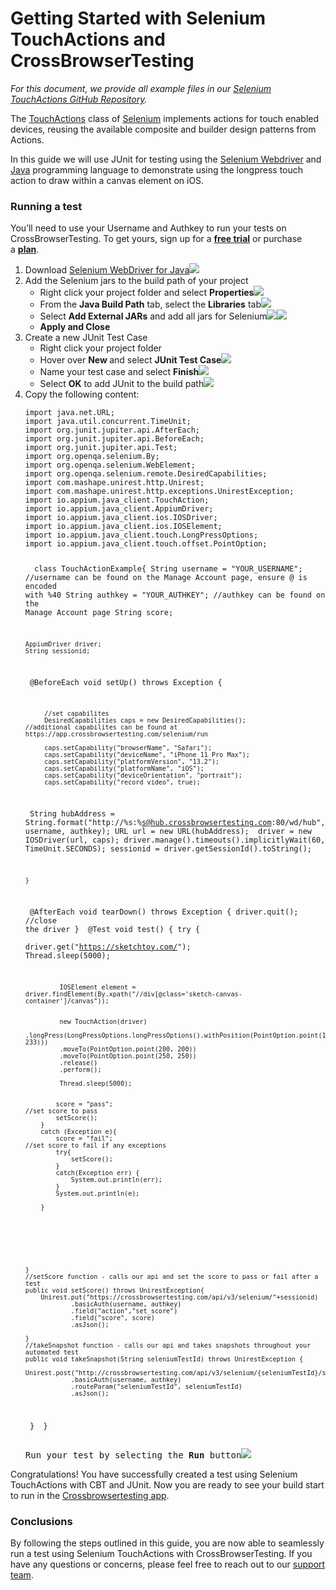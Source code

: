 <h1>Getting Started with Selenium TouchActions and CrossBrowserTesting</h1>
<p><em>For this document, we provide all example files in our <a href="https://github.com/crossbrowsertesting/selenium-touch_actions">Selenium TouchActions GitHub Repository</a>.</em></p>
<p>The <a href="https://www.selenium.dev/selenium/docs/api/java/org/openqa/selenium/interactions/touch/TouchActions.html">TouchActions</a> class of <a href="https://www.selenium.dev/">Selenium</a> implements actions for touch enabled devices, reusing the available composite and builder design patterns from Actions.</p>
<p>In this guide we will use JUnit for testing using the <a href="https://www.seleniumhq.org/">Selenium Webdriver</a> and <a href="https://www.java.com/en/">Java</a> programming language to demonstrate using the longpress touch action to draw within a canvas element on iOS.</p>
<h3>Running a test</h3>
<div class="blue-alert">You’ll need to use your Username and Authkey to run your tests on CrossBrowserTesting. To get yours, sign up for a <a href="https://crossbrowsertesting.com/freetrial"><b>free trial</b></a> or purchase a <a href="https://crossbrowsertesting.com/pricing"><b>plan</b></a>.</div>
<ol>
<li>Download <a href="https://docs.seleniumhq.org/download/">Selenium WebDriver for Java</a><img src="http://help.crossbrowsertesting.com/wp-content/uploads/2019/08/selenium_for_java.png" /></li>
<li>Add the Selenium jars to the build path of your project
<ul>
<li>Right click your project folder and select <strong>Properties</strong><img src="http://help.crossbrowsertesting.com/wp-content/uploads/2019/08/eclipse_properties_1.png" /></li>
<li>From the <strong>Java Build Path</strong> tab, select the <strong>Libraries</strong> tab<img src="http://help.crossbrowsertesting.com/wp-content/uploads/2019/08/eclipse_build_path.png" /></li>
<li>Select <strong>Add External JARs</strong> and add all jars for Selenium<img src="http://help.crossbrowsertesting.com/wp-content/uploads/2019/08/eclipse_add_jars.png" /><img src="http://help.crossbrowsertesting.com/wp-content/uploads/2019/08/eclipse_add_jars_1.png" /></li>
<li><strong>Apply and Close</strong></li>
</ul>
</li>
<li>Create a new JUnit Test Case
<ul>
<li>Right click your project folder</li>
<li>Hover over <strong>New </strong>and select <strong>JUnit Test Case</strong><img src="http://help.crossbrowsertesting.com/wp-content/uploads/2019/08/eclipse_junit_testcase.png" /></li>
<li>Name your test case and select <strong>Finish</strong><img src="http://help.crossbrowsertesting.com/wp-content/uploads/2019/08/eclipse_new_junit.png" /></li>
<li>Select <strong>OK</strong> to add JUnit to the build path<img src="http://help.crossbrowsertesting.com/wp-content/uploads/2019/08/eclipse_add_junit.png" /></li>
</ul>
</li>
<li>Copy the following content:
<pre><code>import java.net.URL;
import java.util.concurrent.TimeUnit;
import org.junit.jupiter.api.AfterEach;
import org.junit.jupiter.api.BeforeEach;
import org.junit.jupiter.api.Test;
import org.openqa.selenium.By;
import org.openqa.selenium.WebElement;
import org.openqa.selenium.remote.DesiredCapabilities;
import com.mashape.unirest.http.Unirest;
import com.mashape.unirest.http.exceptions.UnirestException;
import io.appium.java_client.TouchAction;
import io.appium.java_client.AppiumDriver;
import io.appium.java_client.ios.IOSDriver;
import io.appium.java_client.ios.IOSElement;
import io.appium.java_client.touch.LongPressOptions;
import io.appium.java_client.touch.offset.PointOption;
 
​
​
class TouchActionExample{
	String username = "YOUR_USERNAME";																						//username can be found on the Manage Account page, ensure @ is encoded with %40
   	String authkey = "YOUR_AUTHKEY";  //authkey can be found on the Manage Account page
    String score;
    
    AppiumDriver driver;
    String sessionid;
​
	@BeforeEach
	void setUp() throws Exception {
	     
	     //set capabilites 
	     DesiredCapabilities caps = new DesiredCapabilities();  															//additional capabilites can be found at https://app.crossbrowsertesting.com/selenium/run   
	    	     
	     caps.setCapability("browserName", "Safari");
	     caps.setCapability("deviceName", "iPhone 11 Pro Max");
	     caps.setCapability("platformVersion", "13.2");
	     caps.setCapability("platformName", "iOS");
	     caps.setCapability("deviceOrientation", "portrait");
	     caps.setCapability("record_video", true);   
​
	     String hubAddress = String.format("http://%s:%s@hub.crossbrowsertesting.com:80/wd/hub", username, authkey);
	     URL url = new URL(hubAddress);
​
	     driver = new IOSDriver(url, caps);
	     driver.manage().timeouts().implicitlyWait(60, TimeUnit.SECONDS);
	     sessionid = driver.getSessionId().toString();
	    
	}
​
	@AfterEach
	void tearDown() throws Exception {
		driver.quit(); 																													//close the driver
	}
​
	@Test
	void test() {
		try {	
			driver.get("https://sketchtoy.com/");
			Thread.sleep(5000);
			
			 IOSElement element = driver.findElement(By.xpath("//div[@class='sketch-canvas-container']/canvas"));
	
			 
			 new TouchAction(driver)
			 .longPress(LongPressOptions.longPressOptions().withPosition(PointOption.point(184, 233)))
			 .moveTo(PointOption.point(200, 200))
			 .moveTo(PointOption.point(250, 250))
			 .release()
			 .perform();
			
		     Thread.sleep(5000);
			
		
			score = "pass";																												//set score to pass
			setScore();
		}
		catch (Exception e){
			score = "fail";																												//set score to fail if any exceptions
			try{
				setScore();
			}
			catch(Exception err) {
				System.out.println(err);
			}
			System.out.println(e);
			
		}
​
	
	}
	//setScore function - calls our api and set the score to pass or fail after a test
	public void setScore() throws UnirestException{
		Unirest.put("https://crossbrowsertesting.com/api/v3/selenium/"+sessionid)
				.basicAuth(username, authkey)
				.field("action","set_score")
				.field("score", score)
				.asJson();
		
	}
	//takeSnapshot function - calls our api and takes snapshots throughout your automated test
	public void takeSnapshot(String seleniumTestId) throws UnirestException {
        Unirest.post("http://crossbrowsertesting.com/api/v3/selenium/{seleniumTestId}/snapshots")
                .basicAuth(username, authkey)
                .routeParam("seleniumTestId", seleniumTestId)
                .asJson();
          
​
    }
​
} </code></pre>
<div>
<pre>Run your test by selecting the <strong>Run</strong> button<img src="http://help.crossbrowsertesting.com/wp-content/uploads/2019/08/eclipse_run.png" /></pre>
</div>
</li>
</ol>
<p>Congratulations! You have successfully created a test using Selenium TouchActions with CBT and JUnit. Now you are ready to see your build start to run in the <a href="https://app.crossbrowsertesting.com/selenium/results">Crossbrowsertesting app</a>.</p>
<h3>Conclusions</h3>
<p>By following the steps outlined in this guide, you are now able to seamlessly run a test using Selenium TouchActions with CrossBrowserTesting. If you have any questions or concerns, please feel free to reach out to our <a href="mailto:support@crossbrowsertesting.com">support team</a>.</p>
